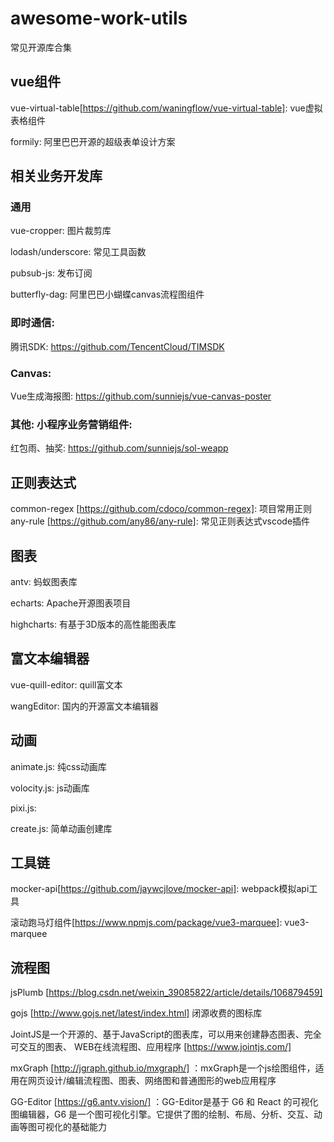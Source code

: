 # awesome-work-utils
常见开源库合集

## vue组件
vue-virtual-table[https://github.com/waningflow/vue-virtual-table]:  vue虚拟表格组件

formily: 阿里巴巴开源的超级表单设计方案 


## 相关业务开发库

### 通用
vue-cropper:  图片裁剪库 

lodash/underscore: 常见工具函数 

pubsub-js: 发布订阅

butterfly-dag: 阿里巴巴小蝴蝶canvas流程图组件 


### 即时通信: 
腾讯SDK: https://github.com/TencentCloud/TIMSDK


### Canvas:
Vue生成海报图: https://github.com/sunniejs/vue-canvas-poster


### 其他: 小程序业务营销组件:
红包雨、抽奖:  https://github.com/sunniejs/sol-weapp


## 正则表达式
common-regex [https://github.com/cdoco/common-regex]: 项目常用正则
any-rule [https://github.com/any86/any-rule]: 常见正则表达式vscode插件


## 图表

antv: 蚂蚁图表库

echarts: Apache开源图表项目

highcharts: 有基于3D版本的高性能图表库

## 富文本编辑器

vue-quill-editor: quill富文本

wangEditor: 国内的开源富文本编辑器


## 动画

animate.js: 纯css动画库

volocity.js: js动画库

pixi.js: 

create.js: 简单动画创建库


## 工具链

mocker-api[https://github.com/jaywcjlove/mocker-api]: webpack模拟api工具  

滚动跑马灯组件[https://www.npmjs.com/package/vue3-marquee]: vue3-marquee  

## 流程图
jsPlumb [https://blog.csdn.net/weixin_39085822/article/details/106879459]

gojs [http://www.gojs.net/latest/index.html] 闭源收费的图标库

JointJS是一个开源的、基于JavaScript的图表库，可以用来创建静态图表、完全可交互的图表、 WEB在线流程图、应用程序 [https://www.jointjs.com/] 

mxGraph [http://jgraph.github.io/mxgraph/] ：mxGraph是一个js绘图组件，适用在网页设计/编辑流程图、图表、网络图和普通图形的web应用程序

GG-Editor [https://g6.antv.vision/] ：GG-Editor是基于 G6 和 React 的可视化图编辑器，G6 是一个图可视化引擎。它提供了图的绘制、布局、分析、交互、动画等图可视化的基础能力

